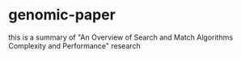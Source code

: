 # genomic-paper

this is a summary of "An Overview of Search and Match Algorithms Complexity and Performance" research 
